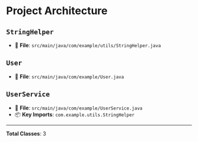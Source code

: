 # Project Architecture

## `StringHelper`
- 📄 **File**: `src/main/java/com/example/utils/StringHelper.java`

## `User`
- 📄 **File**: `src/main/java/com/example/User.java`

## `UserService`
- 📄 **File**: `src/main/java/com/example/UserService.java`
- 📦 **Key Imports**: `com.example.utils.StringHelper`

---
**Total Classes**: 3